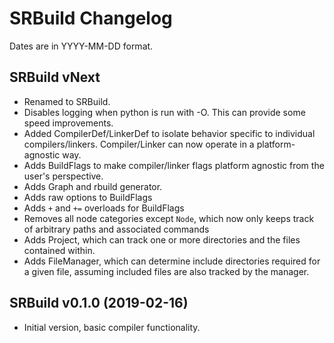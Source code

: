 # SRBuild Changelog
Dates are in YYYY-MM-DD format.

## SRBuild vNext
- Renamed to SRBuild.
- Disables logging when python is run with -O. This can provide some speed improvements.
- Added CompilerDef/LinkerDef to isolate behavior specific to individual compilers/linkers. Compiler/Linker can now operate in a platform-agnostic way.
- Adds BuildFlags to make compiler/linker flags platform agnostic from the user's perspective.
- Adds Graph and rbuild generator.
- Adds raw options to BuildFlags
- Adds `+` and `+=` overloads for BuildFlags
- Removes all node categories except `Node`, which now only keeps track of arbitrary paths and associated commands
- Adds Project, which can track one or more directories and the files contained within.
- Adds FileManager, which can determine include directories required for a given file, assuming included files are also tracked by the manager.

## SRBuild v0.1.0 (2019-02-16)
- Initial version, basic compiler functionality.
